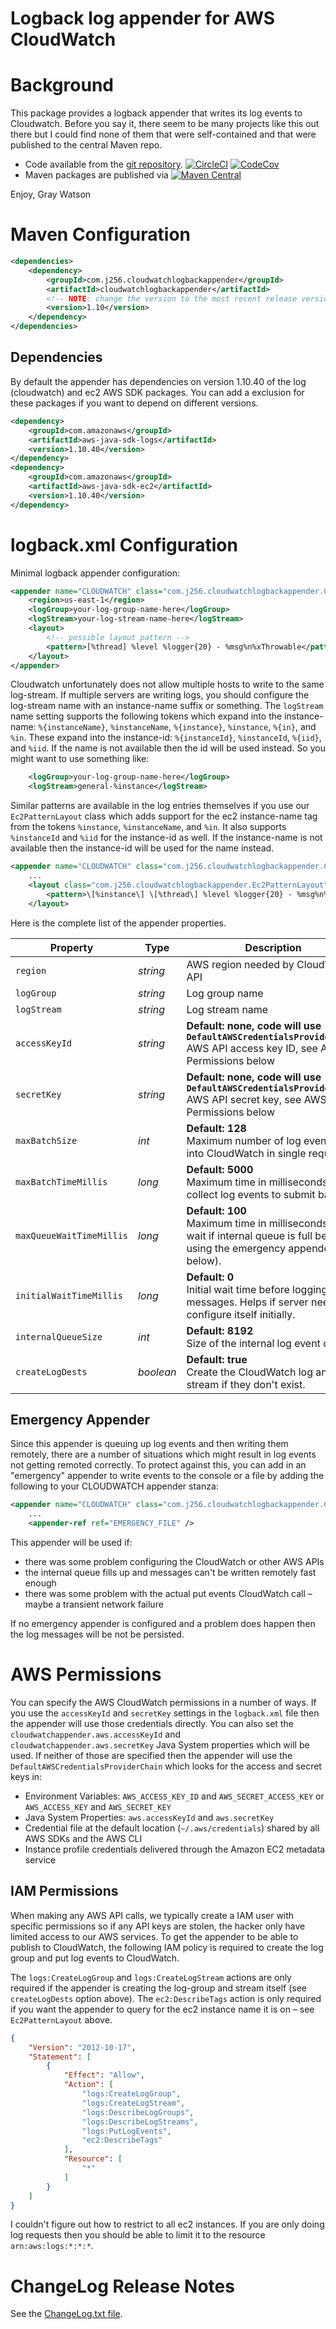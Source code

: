 Logback log appender for AWS CloudWatch
=======================================

# Background

This package provides a logback appender that writes its log events to Cloudwatch.  Before you say it,
there seem to be many projects like this out there but I could find none of them that were
self-contained and that were published to the central Maven repo.

* Code available from the [git repository](https://github.com/j256/cloudwatch-logback-appender).  [![CircleCI](https://circleci.com/gh/j256/cloudwatch-logback-appender.svg?style=svg)](https://circleci.com/gh/j256/cloudwatch-logback-appender) [![CodeCov](https://img.shields.io/codecov/c/github/j256/cloudwatch-logback-appender.svg)](https://codecov.io/github/j256/cloudwatch-logback-appender/)
* Maven packages are published via [![Maven Central](https://maven-badges.herokuapp.com/maven-central/com.j256.cloudwatchlogbackappender/cloudwatchlogbackappender/badge.svg?style=flat-square)](https://maven-badges.herokuapp.com/maven-central/com.j256.cloudwatchlogbackappender/cloudwatchlogbackappender/)

Enjoy, Gray Watson

# Maven Configuration

``` xml
<dependencies>
	<dependency>
		<groupId>com.j256.cloudwatchlogbackappender</groupId>
		<artifactId>cloudwatchlogbackappender</artifactId>
		<!-- NOTE: change the version to the most recent release version from the repo -->
		<version>1.10</version>
	</dependency>
</dependencies>
```

## Dependencies

By default the appender has dependencies on version 1.10.40 of the log (cloudwatch) and ec2 AWS SDK
packages.  You can add a exclusion for these packages if you want to depend on different versions.

``` xml
<dependency>
	<groupId>com.amazonaws</groupId>
	<artifactId>aws-java-sdk-logs</artifactId>
	<version>1.10.40</version>
</dependency>
<dependency>
	<groupId>com.amazonaws</groupId>
	<artifactId>aws-java-sdk-ec2</artifactId>
	<version>1.10.40</version>
</dependency>
```

# logback.xml Configuration

Minimal logback appender configuration:

``` xml
<appender name="CLOUDWATCH" class="com.j256.cloudwatchlogbackappender.CloudWatchAppender">
	<region>us-east-1</region>
	<logGroup>your-log-group-name-here</logGroup>
	<logStream>your-log-stream-name-here</logStream>
	<layout>
		<!-- possible layout pattern -->
		<pattern>[%thread] %level %logger{20} - %msg%n%xThrowable</pattern>
	</layout>
</appender>
```

Cloudwatch unfortunately does not allow multiple hosts to write to the same log-stream.  If multiple servers are writing
logs, you should configure the log-stream name with an instance-name suffix or something.  The `logStream` name setting
supports the following tokens which expand into the instance-name: `%{instanceName}`, `%instanceName`, `%{instance}`,
`%instance`, `%{in}`, and `%in`.  These expand into the instance-id: `%{instanceId}`, `%instanceId`, `%{iid}`, and
`%iid`.  If the name is not available then the id will be used instead.  So you might want to use something like:

``` xml
	<logGroup>your-log-group-name-here</logGroup>
	<logStream>general-%instance</logStream>
```

Similar patterns are available in the log entries themselves if you use our `Ec2PatternLayout` class which adds support
for the ec2 instance-name tag from the tokens `%instance`, `%instanceName`, and `%in`.  It also supports `%instanceId`
and `%iid` for the instance-id as well.  If the instance-name is not available then the instance-id will be used for the
name instead.

``` xml
<appender name="CLOUDWATCH" class="com.j256.cloudwatchlogbackappender.CloudWatchAppender">
	...
	<layout class="com.j256.cloudwatchlogbackappender.Ec2PatternLayout">
		<pattern>\[%instance\] \[%thread\] %level %logger{20} - %msg%n%xThrowable</pattern>
	</layout>
```

Here is the complete list of the appender properties.

| Property | Type | Description |
| -------- | ---- | ----------- |
| `region` | *string* | AWS region needed by CloudWatch API |
| `logGroup` | *string* | Log group name |
| `logStream` | *string* | Log stream name |
| `accessKeyId` | *string* | **Default: none, code will use ```DefaultAWSCredentialsProviderChain```** <br /> AWS API access key ID, see AWS Permissions below |
| `secretKey` | *string* | **Default: none, code will use ```DefaultAWSCredentialsProviderChain```** <br /> AWS API secret key, see AWS Permissions below |
| `maxBatchSize` | *int* | **Default: 128**<br/>Maximum number of log events put into CloudWatch in single request. |
| `maxBatchTimeMillis` | *long* | **Default: 5000**<br/>Maximum time in milliseconds to collect log events to submit batch. |
| `maxQueueWaitTimeMillis` | *long* | **Default: 100**<br/>Maximum time in milliseconds to wait if internal queue is full before using the emergency appender (see below). |
| `initialWaitTimeMillis` | *long* | **Default: 0**<br/>Initial wait time before logging messages.  Helps if server needs to configure itself initially. |
| `internalQueueSize` | *int* | **Default: 8192**<br/>Size of the internal log event queue. |
| `createLogDests` | *boolean* | **Default: true**<br/>Create the CloudWatch log and stream if they don't exist. |

## Emergency Appender

Since this appender is queuing up log events and then writing them remotely, there are a number of situations which
might result in log events not getting remoted correctly.  To protect against this, you can add in an "emergency"
appender to write events to the console or a file by adding the following to your CLOUDWATCH appender stanza:

``` xml
<appender name="CLOUDWATCH" class="com.j256.cloudwatchlogbackappender.CloudWatchAppender">
	...
	<appender-ref ref="EMERGENCY_FILE" />
```

This appender will be used if:

* there was some problem configuring the CloudWatch or other AWS APIs
* the internal queue fills up and messages can't be written remotely fast enough
* there was some problem with the actual put events CloudWatch call – maybe a transient network failure

If no emergency appender is configured and a problem does happen then the log messages will be not be persisted.

# AWS Permissions

You can specify the AWS CloudWatch permissions in a number of ways.  If you use the `accessKeyId` and `secretKey`
settings in the `logback.xml` file then the appender will use those credentials directly.  You can also set the
`cloudwatchappender.aws.accessKeyId` and `cloudwatchappender.aws.secretKey` Java System properties which will be
used.  If neither of those are specified then the appender will use the `DefaultAWSCredentialsProviderChain` which
looks for the access and secret keys in:

* Environment Variables: `AWS_ACCESS_KEY_ID` and `AWS_SECRET_ACCESS_KEY` or `AWS_ACCESS_KEY` and `AWS_SECRET_KEY`
* Java System Properties: `aws.accessKeyId` and `aws.secretKey`
* Credential file at the default location (`~/.aws/credentials`) shared by all AWS SDKs and the AWS CLI
* Instance profile credentials delivered through the Amazon EC2 metadata service

## IAM Permissions

When making any AWS API calls, we typically create a IAM user with specific permissions so if any API keys are stolen,
the hacker only have limited access to our AWS services.  To get the appender to be able to publish to CloudWatch,
the following IAM policy is required to create the log group and put log events to CloudWatch.

The `logs:CreateLogGroup` and `logs:CreateLogStream` actions are only required if the appender is creating the
log-group and stream itself (see `createLogDests` option above).  The `ec2:DescribeTags` action is only required
if you want the appender to query for the ec2 instance name it is on – see `Ec2PatternLayout` above.

```json
{
    "Version": "2012-10-17",
    "Statement": [
        {
            "Effect": "Allow",
            "Action": [
                "logs:CreateLogGroup",
                "logs:CreateLogStream",
                "logs:DescribeLogGroups",
                "logs:DescribeLogStreams",
                "logs:PutLogEvents",
                "ec2:DescribeTags"
            ],
            "Resource": [
                "*"
            ]
        }
    ]
}
```

I couldn't figure out how to restrict to all ec2 instances.  If you are only doing log requests then
you should be able to limit it to the resource `arn:aws:logs:*:*:*`.

# ChangeLog Release Notes

See the [ChangeLog.txt file](src/main/javadoc/doc-files/changelog.txt).
